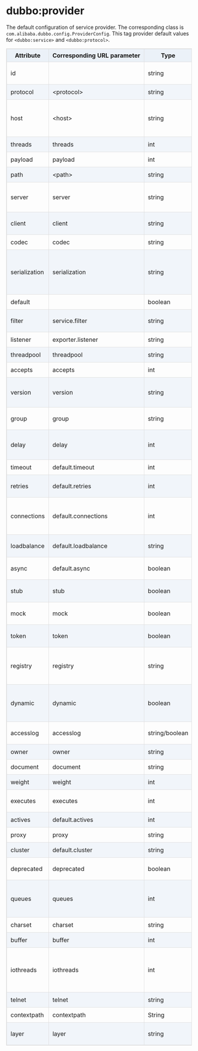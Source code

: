 <style>
table {
  width: 100%;
  max-width: 65em;
  border: 1px solid #dedede;
  margin: 15px auto;
  border-collapse: collapse;
  empty-cells: show;
}
table th,
table td {
  height: 35px;
  border: 1px solid #dedede;
  padding: 0 10px;
}
table th {
  font-weight: bold;
  text-align: center !important;
  background: rgba(158,188,226,0.2);
  white-space: nowrap;
}
table tbody tr:nth-child(2n) {
  background: rgba(158,188,226,0.12);
}
table td:nth-child(1) {
  white-space: nowrap;
}
table tr:hover {
  background: #efefef;
}
.table-area {
  overflow: auto;
}
</style>

<script type="text/javascript">
[].slice.call(document.querySelectorAll('table')).forEach(function(el){
    var wrapper = document.createElement('div');
    wrapper.className = 'table-area';
    el.parentNode.insertBefore(wrapper, el);
    el.parentNode.removeChild(el);
    wrapper.appendChild(el);
})
</script>
# dubbo:provider

The default configuration of service provider. The corresponding class is `com.alibaba.dubbo.config.ProviderConfig`. This tag provider default values for `<dubbo:service>` and `<dubbo:protocol>`.

| Attribute     | Corresponding URL parameter | Type           | Required | Default Value                            | Function                  | Description                              | Compatibility |
| ------------- | --------------------------- | -------------- | -------- | ---------------------------------------- | ------------------------- | ---------------------------------------- | ------------- |
| id            |                             | string         | False    | dubbo                                    | Configuration association | Bean Id of the protocol, can be referenced in &lt;dubbo:service proivder=""&gt; | Above 1.0.16  |
| protocol      | &lt;protocol&gt;            | string         | False    | dubbo                                    | Performance optimize      | Protocol name                            | Above 1.0.16  |
| host          | &lt;host&gt;                | string         | False    | Find local IP automatically              | Service discovery         | The host name of services, to specify VIP and domain, or having multiple network cards. If null, it will find local IP automatically. It's recommended to let Dubbo find local IP automatically | Above 1.0.16  |
| threads       | threads                     | int            | False    | 200                                      | Performance optimize      | The size of the services' Thread Pool(Fixed) | Above 1.0.16  |
| payload       | payload                     | int            | False    | 88388608(=8M)                            | Performance optimize      | The length limit of request and response, unit is byte | Above 2.0.0   |
| path          | &lt;path&gt;                | string         | False    |                                          | Service discovery         | Context path of the service provider, the prefix of the service path | Above 2.0.0   |
| server        | server                      | string         | False    | Default is netty for dubbo protocol, servlet for http protocol | Performance optimize      | The server implement of the protocol. For example, mina and netty for dubbo ptotocol, jetty and servlet for http protocol. | Above 2.0.0   |
| client        | client                      | string         | False    | Default is netty for dubbo protocol      | Performance optimize      | The client implement of the protocol. For example, mina and netty for dubbo protocol. | Above 2.0.0   |
| codec         | codec                       | string         | False    | dubbo                                    | Performance optimize      | Protocol encoding                        | Above 2.0.0   |
| serialization | serialization               | string         | False    | Default is hessian2 for dubbo protocol, json for http protocol | Performance optimize      | Protocol serialization, It's used when a protocol has multiple serializations. For example, `dubbo` protocol has 4 serializations, they are `dubbo`, `hessian2`, `java` and `compactedjava`, `http` protocol has `json` and `xml`. | Above 2.0.5   |
| default       |                             | boolean        | False    | false                                    | Configuration association | To specify the default protocol for support multiple protocols. | Above 1.0.16  |
| filter        | service.filter              | string         | False    |                                          | Performance optimize      | The filter name of the RPC process of the provider, use `,` to separate multiple filter names. | Above 2.0.5   |
| listener      | exporter.listener           | string         | False    |                                          | Performance optimize      | The listener name of the provider, use `,` to separate multiple listener names. | Above 2.0.5   |
| threadpool    | threadpool                  | string         | False    | fixed                                    | Performance optimize      | The type of Thread Pool, fixed/cached are available | Above 2.0.5   |
| accepts       | accepts                     | int            | False    | 0                                        | Performance optimize      | The maximum connection count of the service provider | Above 2.0.5   |
| version       | version                     | string         | False    | 0.0.0                                    | Service discovery         | Service version. It's recommended to use 2 digitals such as `1.0`. It's necessary to upgrade version only when the service is not compatible. | Above 2.0.5   |
| group         | group                       | string         | False    |                                          | Service discovery         | The group of the service providers. It can distinguish services when it has multiple implements. | Above 2.0.5   |
| delay         | delay                       | int            | False    | 0                                        | Performance optimize      | The delay time(ms) for registering services.  When set to -1, it indicates that the services will expose to registry after the Spring context is initialized | Above 2.0.5   |
| timeout       | default.timeout             | int            | False    | 1000                                     | Performance optimize      | The RPC timeout(ms)                      | Above 2.0.5   |
| retries       | default.retries             | int            | False    | 2                                        | Performance optimize      | The retry count for RPC, not including the first invoke. Please set it to 0 if don't need to retry. | Above 2.0.5   |
| connections   | default.connections         | int            | False    | 0                                        | Performance optimize      | The maximum connections of every provider. For short connection such as rmi, http and hessian, it's connection limit, but for long connection such as dubbo, it's connection count. | Above 2.0.5   |
| loadbalance   | default.loadbalance         | string         | False    | random                                   | Performance optimize      | Strategy of load balance, `random`, `roundrobin` and `leastactive` are available. | Above 2.0.5   |
| async         | default.async               | boolean        | False    | false                                    | Performance optimize      | Asynchronous execution, not reliable. It does not block the execution thread just only ignores the return value. | Above 2.0.5   |
| stub          | stub                        | boolean        | False    | false                                    | Service governance        | `true` means use the default proxy class name, which is the interface name with `Local` as the suffix. | Above 2.0.5   |
| mock          | mock                        | boolean        | False    | false                                    | Service governance        | `true` means use the default mock class name, which is the interface name with `Mock` suffix. | Above 2.0.5   |
| token         | token                       | boolean        | False    | false                                    | Service governance        | Enable token validation. Disable token if it's null. It will generate token randomly when it is enable. | Above 2.0.5   |
| registry      | registry                    | string         | False    | By default, register to all registries   | Configuration association | Register services to specified registry while having multiple registries. It is the `id` value of the &lt;dubbo:registry&gt;. If don't want to register to any registry, set it as `N/A` | Above 2.0.5   |
| dynamic       | dynamic                     | boolean        | False    | true                                     | Service governance        | Whether the service is registered dynamically. If false, services will be showed as `disable`, you need to enable it manually. And you also need to disable it when provider shut down. | Above 2.0.5   |
| accesslog     | accesslog                   | string/boolean | False    | false                                    | Service governance        | `true` will write access log to logger. Specifying it to a log path, you can write access logs to special log file. | Above 2.0.5   |
| owner         | owner                       | string         | False    |                                          | Service governance        | The owner of the service. It's used for service governance. | Above 2.0.5   |
| document      | document                    | string         | False    |                                          | Service governance        | Service document URL                     | Above 2.0.5   |
| weight        | weight                      | int            | False    |                                          | Performance optimize      | The weight of the service                | Above 2.0.5   |
| executes      | executes                    | int            | False    | 0                                        | Performance optimize      | The maximum parallel execution request count per method per service for the provider. | Above 2.0.5   |
| actives       | default.actives             | int            | False    | 0                                        | Performance optimize      | The maximum concurrent calls per method per service of the consumer. | Above 2.0.5   |
| proxy         | proxy                       | string         | False    | javassist                                | Performance optimize      | The proxy implement, jdk/javassist are available. | Above 2.0.5   |
| cluster       | default.cluster             | string         | False    | failover                                 | Performance optimize      | failover/failfast/failsafe/failback/forking are available. | Above 2.0.5   |
| deprecated    | deprecated                  | boolean        | False    | false                                    | Service governance        | Mark the service is deprecated. If true, there will log an error log on the client side. | Above 2.0.5   |
| queues        | queues                      | int            | False    | 0                                        | Performance optimize      | The queue size of the Thread Pool. It's recommended not to specify it in order to invoke other provides rather than queueing unless you have special requirement. | Above 2.0.5   |
| charset       | charset                     | string         | False    | UTF-8                                    | Performance optimize      | Serialization encoding                   | Above 2.0.5   |
| buffer        | buffer                      | int            | False    | 8192                                     | Performance optimize      | The buffer size of networking IO         | Above 2.0.5   |
| iothreads     | iothreads                   | int            | False    | CPU + 1                                  | Performance optimize      | The size of io Thread Pool(Fixed). These threads are used to receive, serialize and deserialize IO data. See `threads` for configuring business thread pool. It's not recommended to configure this. | Above 2.0.5   |
| telnet        | telnet                      | string         | False    |                                          | Service governance        | Supported telnet commands, use `,` to separate commands. | Above 2.0.5   |
| contextpath   | contextpath                 | String         | False    | Empty string                             | Service governance        |                                          |               |
| layer         | layer                       | string         | False    |                                          | Service governance        | The biz layer of the service provider, such as biz, dao, intl:web and china:acton. | Above 2.0.7   |
